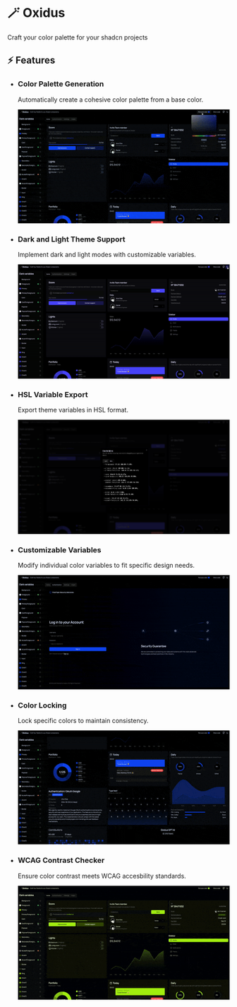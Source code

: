 # 🪄 Oxidus

Craft your color palette for your shadcn projects

## ⚡️ Features
* ### Color Palette Generation
    Automatically create a cohesive color palette from a base color.

    ![color-hero](public/color-generator.gif)    
* ### Dark and Light Theme Support
    Implement dark and light modes with customizable variables.

    ![light-and-dark-mode](public/dark-light-mode.gif)
* ### HSL Variable Export
    Export theme variables in HSL format.

    ![hsl-variables-export](public/export-hsl-variables.png)
* ### Customizable Variables
    Modify individual color variables to fit specific design needs.

    ![customize-variables](public/color-variable-change.gif)
* ### Color Locking
    Lock specific colors to maintain consistency.

    ![color-locking](public/color-locking.gif)
* ### WCAG Contrast Checker
    Ensure color contrast meets WCAG accesbility standards.

    ![wcag-contrast-checker](public/color-contrast-checker.gif)